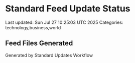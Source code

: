 # Standard Feed Update Status
Last updated: Sun Jul 27 10:25:03 UTC 2025
Categories: technology,business,world

## Feed Files Generated

Generated by Standard Updates Workflow
